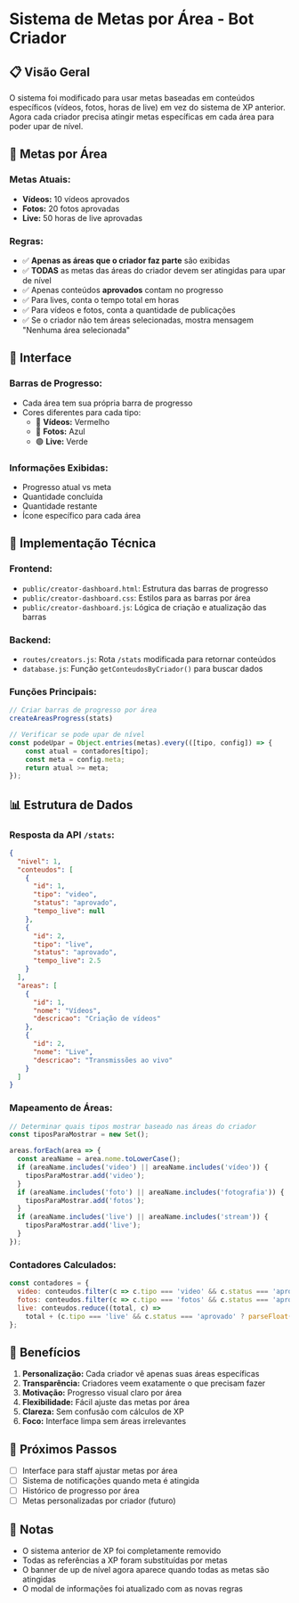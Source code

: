 # Sistema de Metas por Área - Bot Criador

## 📋 **Visão Geral**

O sistema foi modificado para usar metas baseadas em conteúdos específicos (vídeos, fotos, horas de live) em vez do sistema de XP anterior. Agora cada criador precisa atingir metas específicas em cada área para poder upar de nível.

## 🎯 **Metas por Área**

### **Metas Atuais:**
- **Vídeos:** 10 vídeos aprovados
- **Fotos:** 20 fotos aprovadas  
- **Live:** 50 horas de live aprovadas

### **Regras:**
- ✅ **Apenas as áreas que o criador faz parte** são exibidas
- ✅ **TODAS** as metas das áreas do criador devem ser atingidas para upar de nível
- ✅ Apenas conteúdos **aprovados** contam no progresso
- ✅ Para lives, conta o tempo total em horas
- ✅ Para vídeos e fotos, conta a quantidade de publicações
- ✅ Se o criador não tem áreas selecionadas, mostra mensagem "Nenhuma área selecionada"

## 🎨 **Interface**

### **Barras de Progresso:**
- Cada área tem sua própria barra de progresso
- Cores diferentes para cada tipo:
  - 🔴 **Vídeos:** Vermelho
  - 🔵 **Fotos:** Azul  
  - 🟢 **Live:** Verde

### **Informações Exibidas:**
- Progresso atual vs meta
- Quantidade concluída
- Quantidade restante
- Ícone específico para cada área

## 🔧 **Implementação Técnica**

### **Frontend:**
- `public/creator-dashboard.html`: Estrutura das barras de progresso
- `public/creator-dashboard.css`: Estilos para as barras por área
- `public/creator-dashboard.js`: Lógica de criação e atualização das barras

### **Backend:**
- `routes/creators.js`: Rota `/stats` modificada para retornar conteúdos
- `database.js`: Função `getConteudosByCriador()` para buscar dados

### **Funções Principais:**
```javascript
// Criar barras de progresso por área
createAreasProgress(stats)

// Verificar se pode upar de nível
const podeUpar = Object.entries(metas).every(([tipo, config]) => {
    const atual = contadores[tipo];
    const meta = config.meta;
    return atual >= meta;
});
```

## 📊 **Estrutura de Dados**

### **Resposta da API `/stats`:**
```json
{
  "nivel": 1,
  "conteudos": [
    {
      "id": 1,
      "tipo": "video",
      "status": "aprovado",
      "tempo_live": null
    },
    {
      "id": 2, 
      "tipo": "live",
      "status": "aprovado",
      "tempo_live": 2.5
    }
  ],
  "areas": [
    {
      "id": 1,
      "nome": "Vídeos",
      "descricao": "Criação de vídeos"
    },
    {
      "id": 2,
      "nome": "Live",
      "descricao": "Transmissões ao vivo"
    }
  ]
}
```

### **Mapeamento de Áreas:**
```javascript
// Determinar quais tipos mostrar baseado nas áreas do criador
const tiposParaMostrar = new Set();

areas.forEach(area => {
  const areaName = area.nome.toLowerCase();
  if (areaName.includes('video') || areaName.includes('vídeo')) {
    tiposParaMostrar.add('video');
  }
  if (areaName.includes('foto') || areaName.includes('fotografia')) {
    tiposParaMostrar.add('fotos');
  }
  if (areaName.includes('live') || areaName.includes('stream')) {
    tiposParaMostrar.add('live');
  }
});
```

### **Contadores Calculados:**
```javascript
const contadores = {
  video: conteudos.filter(c => c.tipo === 'video' && c.status === 'aprovado').length,
  fotos: conteudos.filter(c => c.tipo === 'fotos' && c.status === 'aprovado').length,
  live: conteudos.reduce((total, c) => 
    total + (c.tipo === 'live' && c.status === 'aprovado' ? parseFloat(c.tempo_live || 0) : 0), 0)
};
```

## 🚀 **Benefícios**

1. **Personalização:** Cada criador vê apenas suas áreas específicas
2. **Transparência:** Criadores veem exatamente o que precisam fazer
3. **Motivação:** Progresso visual claro por área
4. **Flexibilidade:** Fácil ajuste das metas por área
5. **Clareza:** Sem confusão com cálculos de XP
6. **Foco:** Interface limpa sem áreas irrelevantes

## 🔄 **Próximos Passos**

- [ ] Interface para staff ajustar metas por área
- [ ] Sistema de notificações quando meta é atingida
- [ ] Histórico de progresso por área
- [ ] Metas personalizadas por criador (futuro)

## 📝 **Notas**

- O sistema anterior de XP foi completamente removido
- Todas as referências a XP foram substituídas por metas
- O banner de up de nível agora aparece quando todas as metas são atingidas
- O modal de informações foi atualizado com as novas regras 